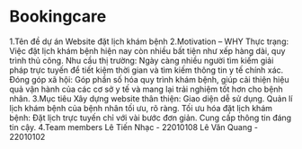 # Bookingcare
1.Tên đề dự án
  Website đặt lịch khám bệnh
2.Motivation – WHY
  Thực trạng: Việc đặt lịch khám bệnh hiện nay còn nhiều bất tiện như xếp hàng dài, quy trình thủ công.
  Nhu cầu thị trường: Ngày càng nhiều người tìm kiếm giải pháp trực tuyến để tiết kiệm thời gian và tìm kiếm thông tin y tế chính xác.
  Đóng góp xã hội: Góp phần số hóa quy trình khám bệnh, giúp cải thiện hiệu quả vận hành của các cơ sở y tế và mang lại trải nghiệm tốt hơn cho bệnh nhân.
3.Mục tiêu
  Xây dựng website thân thiện: Giao diện dễ sử dụng.
  Quản lí lịch khám bệnh của bệnh nhân tối ưu, rõ ràng.
  Tối ưu hóa đặt lịch khám bệnh: Đặt lịch trực tuyến chỉ với vài bước đơn giản.
  Cung cấp thông tin đáng tin cậy.
4.Team members
  Lê Tiến Nhạc - 22010108
  Lê Văn Quang - 22010102

